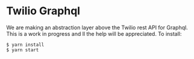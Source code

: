# Twilio Graphql

We are making an abstraction layer above the Twilio rest API for Graphql. This is a work in progress and ll the help will be appreciated.
To install:

```
$ yarn install
$ yarn start
```
